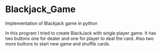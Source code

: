# Blackjack_Game
Implementation of Blackjack game in python 

In this program I tried to create BlackJack with single player game. It has two buttons one for dealer and one for player to deal the card. Also two more buttons to start new game and shuffle cards. 
